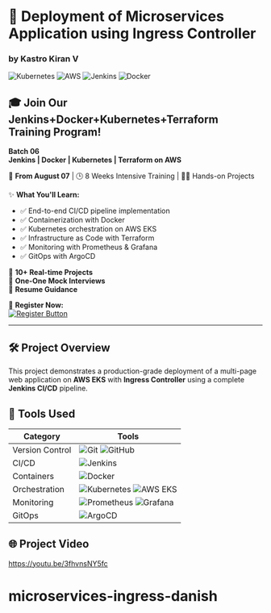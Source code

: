 # 🚀 Deployment of Microservices Application using Ingress Controller

### by Kastro Kiran V

![Kubernetes](https://img.shields.io/badge/kubernetes-%23326ce5.svg?style=for-the-badge&logo=kubernetes&logoColor=white)
![AWS](https://img.shields.io/badge/AWS-%23FF9900.svg?style=for-the-badge&logo=amazon-aws&logoColor=white)
![Jenkins](https://img.shields.io/badge/jenkins-%232C5263.svg?style=for-the-badge&logo=jenkins&logoColor=white)
![Docker](https://img.shields.io/badge/docker-%230db7ed.svg?style=for-the-badge&logo=docker&logoColor=white)

## 🎓 Join Our Jenkins+Docker+Kubernetes+Terraform Training Program!

**Batch 06**  
**Jenkins | Docker | Kubernetes | Terraform on AWS**

📅 **From August 07** | 🕒 8 Weeks Intensive Training | 👨‍💻 Hands-on Projects

✨ **What You'll Learn:**
- ✅ End-to-end CI/CD pipeline implementation
- ✅ Containerization with Docker
- ✅ Kubernetes orchestration on AWS EKS
- ✅ Infrastructure as Code with Terraform
- ✅ Monitoring with Prometheus & Grafana
- ✅ GitOps with ArgoCD

🔹 **10+ Real-time Projects**  
🔹 **One-One Mock Interviews**  
🔹 **Resume Guidance**

📌 **Register Now:**  
[![Register Button](https://img.shields.io/badge/REGISTER_NOW-%23007EC6.svg?style=for-the-badge&logo=google-forms&logoColor=white)](https://forms.gle/rr7CKbG7Wu4Zdoit7)

---

## 🛠️ Project Overview

This project demonstrates a production-grade deployment of a multi-page web application on **AWS EKS** with **Ingress Controller** using a complete **Jenkins CI/CD** pipeline.

## 🔧 Tools Used

| Category        | Tools                                                                                      |
|-----------------|-------------------------------------------------------------------------------------------|
| Version Control | ![Git](https://img.shields.io/badge/git-%23F05033.svg?style=flat&logo=git&logoColor=white) ![GitHub](https://img.shields.io/badge/github-%23121011.svg?style=flat&logo=github&logoColor=white) |
| CI/CD           | ![Jenkins](https://img.shields.io/badge/jenkins-%232C5263.svg?style=flat&logo=jenkins&logoColor=white) |
| Containers      | ![Docker](https://img.shields.io/badge/docker-%230db7ed.svg?style=flat&logo=docker&logoColor=white) |
| Orchestration   | ![Kubernetes](https://img.shields.io/badge/kubernetes-%23326ce5.svg?style=flat&logo=kubernetes&logoColor=white) ![AWS EKS](https://img.shields.io/badge/AWS_EKS-%23FF9900.svg?style=flat&logo=amazon-aws&logoColor=white) |
| Monitoring      | ![Prometheus](https://img.shields.io/badge/Prometheus-E6522C?style=flat&logo=Prometheus&logoColor=white) ![Grafana](https://img.shields.io/badge/grafana-%23F46800.svg?style=flat&logo=grafana&logoColor=white) |
| GitOps          | ![ArgoCD](https://img.shields.io/badge/ArgoCD-EF7B4D?style=flat&logo=argo&logoColor=white) |

## 🌐 Project Video
https://youtu.be/3fhvnsNY5fc
# microservices-ingress-danish
